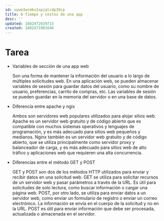 ```yaml
---
id: uywe3wcmbv2xpjqlcdp39cp
title: 6-Tiempo y costos de una app
desc: ''
updated: 1682472939715
created: 1682471901646
---
```



# Tarea

- Variables de sección de una app web

    Son una forma de mantener la información del usuario a lo largo de múltiples solicitudes web. En una aplicación web, se pueden almacenar variables de sesión para guardar datos del usuario, como su nombre de usuario, preferencias, carrito de compras, etc. Las variables de sesión se pueden guardar en la memoria del servidor o en una base de datos.

- Diferencia entre apache y ngix

    Ambos son servidores web populares utilizados para alojar sitios web. Apache es un servidor web gratuito y de código abierto que es compatible con muchos sistemas operativos y lenguajes de programación, y es más adecuado para sitios web pequeños y medianos. Nginx también es un servidor web gratuito y de código abierto, que se utiliza principalmente como servidor proxy y balanceador de carga, y es más adecuado para sitios web de alto tráfico y aplicaciones web que requieren una alta concurrencia.

- Diferencias entre el método GET y POST

    GET y POST son dos de los métodos HTTP utilizados para enviar y recibir datos en una solicitud web. GET se utiliza para solicitar recursos de un servidor web y pasar parámetros a través de la URL. Es útil para solicitudes de solo lectura, como buscar información o cargar una página web. POST, por otro lado, se utiliza para enviar datos a un servidor web, como enviar un formulario de registro o enviar un correo electrónico. La información se envía en el cuerpo de la solicitud y no en la URL. POST es útil para enviar información que debe ser procesada, actualizada o almacenada en el servidor.